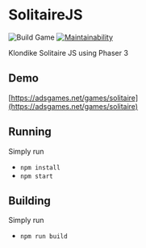 # SolitaireJS

![Build Game](https://github.com/AdsGames/SolitaireJS/workflows/Build%20Game/badge.svg) [![Maintainability](https://api.codeclimate.com/v1/badges/f92c2150cce596dfb443/maintainability)](https://codeclimate.com/github/AdsGames/SolitaireJS/maintainability)

Klondike Solitaire JS using Phaser 3

## Demo

[https://adsgames.net/games/solitaire](https://adsgames.net/games/solitaire)

## Running

Simply run

- `npm install`
- `npm start`

## Building

Simply run

- `npm run build`
